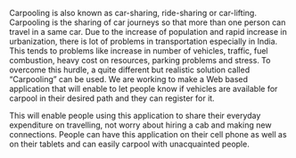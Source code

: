 Carpooling is also known as car-sharing, ride-sharing or car-lifting. Carpooling is the sharing of car journeys so that more than one person can travel in a same car. 
Due to the increase of population and rapid increase in urbanization, there is lot of problems in transportation especially in India. 
This tends to problems like increase in number of vehicles, traffic, fuel combustion, heavy cost on resources, parking problems and stress.
To overcome this hurdle, a quite different but realistic solution called “Carpooling” can be used.
We are working to make a Web based application that will enable to let people know if vehicles are available for carpool in their desired path and they can register for it.

This will enable people using this application to share their everyday expenditure on travelling, not worry about hiring a cab and making new connections.
People can have this application on their cell phone as well as on their tablets and can easily carpool with unacquainted people.
 
